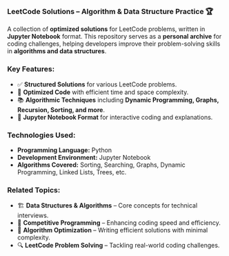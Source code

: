 ### **LeetCode Solutions – Algorithm & Data Structure Practice** 🏆  
A collection of **optimized solutions** for LeetCode problems, written in **Jupyter Notebook** format. This repository serves as a **personal archive** for coding challenges, helping developers improve their problem-solving skills in **algorithms and data structures**.

### **Key Features:**
- ✅ **Structured Solutions** for various LeetCode problems.
- 🚀 **Optimized Code** with efficient time and space complexity.
- 📚 **Algorithmic Techniques** including **Dynamic Programming, Graphs, Recursion, Sorting, and more**.
- 📝 **Jupyter Notebook Format** for interactive coding and explanations.

### **Technologies Used:**
- **Programming Language:** Python
- **Development Environment:** Jupyter Notebook
- **Algorithms Covered:** Sorting, Searching, Graphs, Dynamic Programming, Linked Lists, Trees, etc.

### **Related Topics:**
- 🏗 **Data Structures & Algorithms** – Core concepts for technical interviews.
- 🎯 **Competitive Programming** – Enhancing coding speed and efficiency.
- 🤖 **Algorithm Optimization** – Writing efficient solutions with minimal complexity.
- 🔍 **LeetCode Problem Solving** – Tackling real-world coding challenges.

